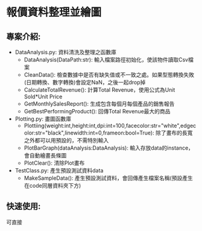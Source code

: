 # 報價資料整理並繪圖
## 專案介紹:
- DataAnalysis.py: 資料清洗及整理之函數庫
    - DataAnalysis(DataPath:str): 輸入檔案路徑初始化，使該物件讀取Csv檔案
    - CleanData(): 檢查數據中是否有缺失值或不一致之處。如果型態轉換失敗(日期轉換、數字轉換)會設定NaN，之後一起drop掉
    - CalculateTotalRevenue(): 計算Total Revenue，使用公式為Unit Sold*Unit Price
    - GetMonthlySalesReport(): 生成包含每個月每個產品的銷售報告
    - GetBestPerformingProduct(): 回傳Total Revenue最大的商品
- Plotting.py: 畫圖函數庫
    - Plottiing(weight:int,height:int,dpi:int=100,facecolor:str="white",edgecolor:str="black",linewidth:int=0,frameon:bool=True): 除了畫布的長寬之外都可以用預設的，不需特別輸入
    - PlotBarGraph(dataAnalysis:DataAnalysis): 輸入存放data的instance，會自動繪畫長條圖
    - PlotClear(): 清除Plot畫布
- TestClass.py: 產生預設測試資料data
    - MakeSampleData(): 產生預設測試資料，會回傳產生檔案名稱(預設產生在code同層資料夾下方)

## 快速使用:
可直接